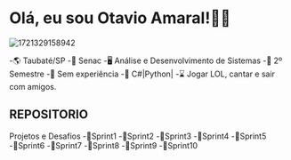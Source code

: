 # Olá, eu sou Otavio Amaral!👋🏼
![1721329158942](https://github.com/user-attachments/assets/f24945da-faec-40ae-a6ed-dbef35760273)

-🌎 Taubaté/SP
-📕 Senac 
-🖥️ Análise e Desenvolvimento de Sistemas
-🎒 2º Semestre
-🏢 Sem experiência
-🤔 C#|Python|
-⌛ Jogar LOL, cantar e sair com amigos.
## REPOSITORIO
 Projetos e Desafios
 -🔹Sprint1
 -🔹Sprint2
 -🔹Sprint3
 -🔹Sprint4
 -🔹Sprint5
 -🔹Sprint6
 -🔹Sprint7
 -🔹Sprint8
 -🔹Sprint9
 -🔹Sprint10
